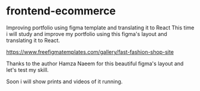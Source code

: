 # frontend-ecommerce
Improving portfolio using figma template and translating it to React
This time i will study and improve my portfolio using this figma's layout and translating it
to React.

https://www.freefigmatemplates.com/gallery/fast-fashion-shop-site

Thanks to the author Hamza Naeem for this beautiful figma's layout and let's test
my skill.

Soon i will show prints and videos of it running.
